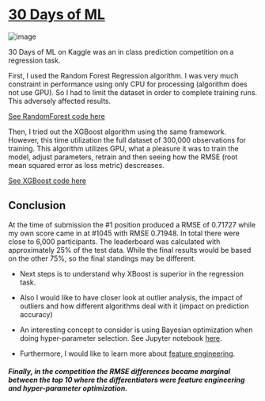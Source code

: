 # [30 Days of ML](https://www.kaggle.com/c/30-days-of-ml)

![image](https://user-images.githubusercontent.com/34986276/130677626-5ac832fb-ba23-4f43-b621-ce999df4e3e4.png)

30 Days of ML on Kaggle was an in class prediction competition on a regression task.

First, I used the Random Forest Regression algorithm. 
I was very much constraint in performance using only CPU for processing (algorithm does not use GPU).
So I had to limit the dataset in order to complete training runs. This adversely affected results. 

[See RandomForest code here](https://github.com/andriescoetsee/my_first_kaggle_competition/blob/4921edfc802a2aa1c968ae869392150fbf53ad9f/30-days-of-ml-random-forest.ipynb)

Then, I tried out the XGBoost algorithm using the same framework. However, this time utilization the full dataset of 300,000 observations for training.
This algorithm utilizes GPU, what a pleasure it was to train the model, adjust parameters, retrain and then seeing how the RMSE (root mean squared error as loss metric) descreases. 

[See XGBoost code here](https://github.com/andriescoetsee/my_first_kaggle_competition/blob/f7237fce1afbd4183cc4e49d1a595238cee49315/30-days-of-ml-xgboost.ipynb)

## Conclusion

At the time of submission the #1 position produced a RMSE of 0.71727 while my own score came in at #1045 with RMSE 0.71948. 
In total there were close to 6,000 participants. The leaderboard was calculated with approximately 25% of the test data. While the final results would be based on the other 75%, so the final standings may be different.

* Next steps is to understand why XBoost is superior in the regression task. 

* Also I would like to have closer look at outlier analysis, the impact of outliers and how different algorithms deal with it (impact on prediction accuracy)

* An interesting concept to consider is using Bayesian optimization when doing hyper-parameter selection. See Jupyter notebook [here](https://github.com/andriescoetsee/my_first_kaggle_competition/blob/be4682e42d556822c46e966cee80071e86ca62b8/tutorial-bayesian-optimization-with-xgboost.ipynb).

* Furthermore, I would like to learn more about [feature engineering](https://www.kaggle.com/learn/feature-engineering).

##### Finally, in the competition the RMSE differences became marginal between the top 10 where the differentiators were feature engineering and hyper-parameter optimization.







